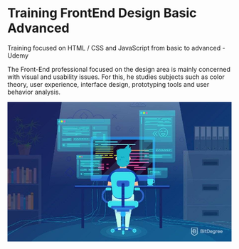 # Training FrontEnd Design Basic Advanced
Training focused on HTML / CSS and JavaScript from basic to advanced - Udemy

The Front-End professional focused on the design area is mainly concerned with visual and usability issues. For this, he studies subjects such as color theory, user experience, interface design, prototyping tools and user behavior analysis.

![Logo do Topo](img_capa/what-is-a-web-developer.jpeg)